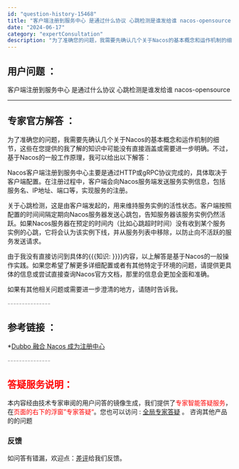 ```yaml
---
id: "question-history-15468"
title: "客户端注册到服务中心 是通过什么协议 心跳检测是谁发给谁 nacos-opensource"
date: "2024-06-17"
category: "expertConsultation"
description: "为了准确您的问题，我需要先确认几个关于Nacos的基本概念和运作机制的细节，这些在您提供的我了解的知识中可能没有直接涵盖或需要进一步明确。不过，基于Nacos的一般工作原理，我可以给出以下解答：Nacos客户端注册到服务中心主要是通过HTTP或gRPC协议完成的，具体取决于客户端配置。在注册过程中，"
---
```


## 用户问题 ： 
 客户端注册到服务中心 是通过什么协议 心跳检测是谁发给谁 nacos-opensource 

---------------
## 专家官方解答 ：

为了准确您的问题，我需要先确认几个关于Nacos的基本概念和运作机制的细节，这些在您提供的我了解的知识中可能没有直接涵盖或需要进一步明确。不过，基于Nacos的一般工作原理，我可以给出以下解答：

Nacos客户端注册到服务中心主要是通过HTTP或gRPC协议完成的，具体取决于客户端配置。在注册过程中，客户端会向Nacos服务端发送服务实例信息，包括服务名、IP地址、端口等，实现服务的注册。

关于心跳检测，这是由客户端发起的，用来维持服务实例的活性状态。客户端按照配置的时间间隔定期向Nacos服务器发送心跳包，告知服务器该服务实例仍然活跃。如果Nacos服务器在预定的时间内（比如心跳超时时间）没有收到某个服务实例的心跳，它将会认为该实例下线，并从服务列表中移除，以防止向不活跃的服务发送请求。

由于我没有直接访问到具体的{{{知识: }}}}内容，以上解答是基于Nacos的一般操作实践。如果您希望了解更多详细配置或者有其他特定于环境的问题，请提供更具体的信息或尝试直接查询Nacos官方文档，那里的信息会更加全面和准确。

如果有其他相关问题或需要进一步澄清的地方，请随时告诉我。


<font color="#949494">---------------</font> 


## 参考链接 ：

*[Dubbo 融合 Nacos 成为注册中心](https://nacos.io/docs/latest/ecology/use-nacos-with-dubbo)


 <font color="#949494">---------------</font> 
 


## <font color="#FF0000">答疑服务说明：</font> 

本内容经由技术专家审阅的用户问答的镜像生成，我们提供了<font color="#FF0000">专家智能答疑服务</font>，在<font color="#FF0000">页面的右下的浮窗”专家答疑“</font>。您也可以访问 : [全局专家答疑](https://opensource.alibaba.com/chatBot) 。 咨询其他产品的的问题

### 反馈
如问答有错漏，欢迎点：[差评](https://ai.nacos.io/user/feedbackByEnhancerGradePOJOID?enhancerGradePOJOId=15538)给我们反馈。
